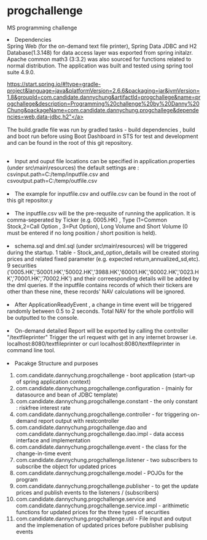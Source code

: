 # progchallenge
MS programming challenge
<li> Dependencies
<br>
Spring Web (for the on-demand text file printer), Spring Data JDBC and H2 Database(1.3.148) for data access layer was exported from spring initalzr. Apache common math3 (3:3.2) was also sourced for functions related to normal distribution. The application was built and tested using spring tool suite 4.9.0.<br>
 
<a>https://start.spring.io/#!type=gradle-project&language=java&platformVersion=2.6.6&packaging=jar&jvmVersion=1.8&groupId=com.candidate.dannychung&artifactId=progchallege&name=progchallege&description=Programming%20challenge%20by%20Danny%20Chung&packageName=com.candidate.dannychung.progchallege&dependencies=web,data-jdbc,h2"</a>
 <br><br>The build.gradle file was run by gradled tasks - build dependencies , build and boot run before using Boot Dashboard in STS for test and development and can be found in the root of this git repository.
</li>
<br>
<li>Input and ouput file locations can be specified in application.properties (under src\main\resources) the default settings are :<br>csvinput.path=C:/temp/inputfile.csv and csvoutput.path=C:/temp/outfile.csv </li>
<br>
<li>The example for inputfile.csv and outfile.csv can be found in the root of this git repositor.y</li>
<br>
<li>The inputfile.csv will be the pre-requsite of running the application. It is comma-seperated by Ticker (e.g. 0005.HK) , Type (1=Common Stock,2=Call Option , 3=Put Option), Long Volume and Short Volume (0 must be entered if no long position / short position is held).</li>
 <br>
 <li>schema.sql and dml.sql (under src\main\resources) will be triggered during the startup. 1 table - Stock_and_option_details will be created storing prices and related fixed parameter (e.g. expected return,annualized_sd,etc). 9 securities ('0005.HK','50001.HK','50002.HK','3988.HK','60001.HK','60002.HK','0023.HK','70001.HK','70002.HK') and their correesponding details will be added by the dml queries. If the inputfile contains records of which their tickers are other than these nine, these records' NAV calculations will be ignored.</li>
 <br>
<li>After ApplicationReadyEvent , a change in time event will be triggered randomly between 0.5 to 2 seconds. Total NAV for the whole portfolio will be outputted to the console.</li>
<br>
<li>On-demand detailed Report will be exported by calling the controller "/textfileprinter" Trigger the url request with get in any internet browser i.e. localhost:8080/textfileprinter or curl localhost:8080/textfileprinter in command line tool. </li>
<br>
<li>Pacakge Structure and purposes</li>
<ol>
 <li>com.candidate.dannychung.progchallenge - boot application (start-up of spring application context)</li>
 <li>com.candidate.dannychung.progchallenge.configuration - (mainly for datasource and bean of JDBC template)</li>
 <li>com.candidate.dannychung.progchallenge.constant - the only constant : riskfree interest rate</li>
 <li>com.candidate.dannychung.progchallenge.controller - for triggering on-demand report output with restcontroller</li>
 <li>com.candidate.dannychung.progchallenge.dao and com.candidate.dannychung.progchallenge.dao.impl - data access interface and implementation</li>
 <li>com.candidate.dannychung.progchallenge.event - the class for the change-in-time event</li>
 <li>com.candidate.dannychung.progchallenge.listener - two subscribers to subscribe the object for updated prices</li>
 <li>com.candidate.dannychung.progchallenge.model - POJOs for the program</li>
 <li>com.candidate.dannychung.progchallenge.publisher - to get the update prices and publish events to the listeners / (subscribers)</li>
 <li>com.candidate.dannychung.progchallenge.service and com.candidate.dannychung.progchallenge.service.impl - arithimetic functions for updated prices for the three types of securities</li>
 <li>com.candidate.dannychung.progchallenge.util - File input and output and the implemenation of updated prices before publisher publising events</li>
 </ol>
